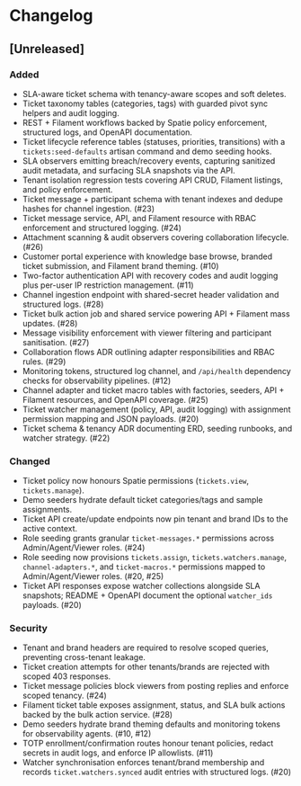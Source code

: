 # Changelog

## [Unreleased]
### Added
- SLA-aware ticket schema with tenancy-aware scopes and soft deletes.
- Ticket taxonomy tables (categories, tags) with guarded pivot sync helpers and audit logging.
- REST + Filament workflows backed by Spatie policy enforcement, structured logs, and OpenAPI documentation.
- Ticket lifecycle reference tables (statuses, priorities, transitions) with a `tickets:seed-defaults` artisan command and demo seeding hooks.
- SLA observers emitting breach/recovery events, capturing sanitized audit metadata, and surfacing SLA snapshots via the API.
- Tenant isolation regression tests covering API CRUD, Filament listings, and policy enforcement.
- Ticket message + participant schema with tenant indexes and dedupe hashes for channel ingestion. (#23)
- Ticket message service, API, and Filament resource with RBAC enforcement and structured logging. (#24)
- Attachment scanning & audit observers covering collaboration lifecycle. (#26)
- Customer portal experience with knowledge base browse, branded ticket submission, and Filament brand theming. (#10)
- Two-factor authentication API with recovery codes and audit logging plus per-user IP restriction management. (#11)
- Channel ingestion endpoint with shared-secret header validation and structured logs. (#28)
- Ticket bulk action job and shared service powering API + Filament mass updates. (#28)
- Message visibility enforcement with viewer filtering and participant sanitisation. (#27)
- Collaboration flows ADR outlining adapter responsibilities and RBAC rules. (#29)
- Monitoring tokens, structured log channel, and `/api/health` dependency checks for observability pipelines. (#12)
- Channel adapter and ticket macro tables with factories, seeders, API + Filament resources, and OpenAPI coverage. (#25)
- Ticket watcher management (policy, API, audit logging) with assignment permission mapping and JSON payloads. (#20)
- Ticket schema & tenancy ADR documenting ERD, seeding runbooks, and watcher strategy. (#22)

### Changed
- Ticket policy now honours Spatie permissions (`tickets.view`, `tickets.manage`).
- Demo seeders hydrate default ticket categories/tags and sample assignments.
- Ticket API create/update endpoints now pin tenant and brand IDs to the active context.
- Role seeding grants granular `ticket-messages.*` permissions across Admin/Agent/Viewer roles. (#24)
- Role seeding now provisions `tickets.assign`, `tickets.watchers.manage`, `channel-adapters.*`, and `ticket-macros.*` permissions mapped to Admin/Agent/Viewer roles. (#20, #25)
- Ticket API responses expose watcher collections alongside SLA snapshots; README + OpenAPI document the optional `watcher_ids` payloads. (#20)

### Security
- Tenant and brand headers are required to resolve scoped queries, preventing cross-tenant leakage.
- Ticket creation attempts for other tenants/brands are rejected with scoped 403 responses.
- Ticket message policies block viewers from posting replies and enforce scoped tenancy. (#24)
- Filament ticket table exposes assignment, status, and SLA bulk actions backed by the bulk action service. (#28)
- Demo seeders hydrate brand theming defaults and monitoring tokens for observability agents. (#10, #12)
- TOTP enrollment/confirmation routes honour tenant policies, redact secrets in audit logs, and enforce IP allowlists. (#11)
- Watcher synchronisation enforces tenant/brand membership and records `ticket.watchers.synced` audit entries with structured logs. (#20)

